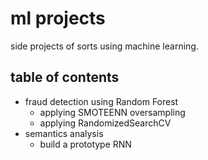 # ml projects
side projects of sorts using machine learning.

## table of contents
- fraud detection using Random Forest
    - applying SMOTEENN oversampling
    - applying RandomizedSearchCV
- semantics analysis
    - build a prototype RNN

